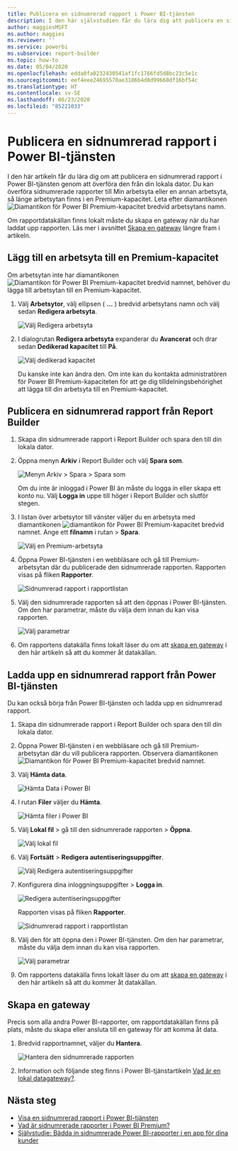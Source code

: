 ```yaml
---
title: Publicera en sidnumrerad rapport i Power BI-tjänsten
description: I den här självstudien får du lära dig att publicera en sidnumrerad rapport i Power BI-tjänsten genom att överföra den från din lokala dator.
author: maggiesMSFT
ms.author: maggies
ms.reviewer: ''
ms.service: powerbi
ms.subservice: report-builder
ms.topic: how-to
ms.date: 05/04/2020
ms.openlocfilehash: edda0fa0232430541af1fc1766fd5d8bc23c5e1c
ms.sourcegitcommit: eef4eee24695570ae3186b4d8d99660df16bf54c
ms.translationtype: HT
ms.contentlocale: sv-SE
ms.lasthandoff: 06/23/2020
ms.locfileid: "85221033"
---
```

# <a name="publish-a-paginated-report-to-the-power-bi-service"></a>Publicera en sidnumrerad rapport i Power BI-tjänsten

I den här artikeln får du lära dig om att publicera en sidnumrerad rapport i Power BI-tjänsten genom att överföra den från din lokala dator. Du kan överföra sidnumrerade rapporter till Min arbetsyta eller en annan arbetsyta, så länge arbetsytan finns i en Premium-kapacitet. Leta efter diamantikonen ![Diamantikon för Power BI Premium-kapacitet](media/paginated-reports-save-to-power-bi-service/premium-diamond.png) bredvid arbetsytans namn. 

Om rapportdatakällan finns lokalt måste du skapa en gateway när du har laddat upp rapporten. Läs mer i avsnittet [Skapa en gateway](#create-a-gateway) längre fram i artikeln.

## <a name="add-a-workspace-to-a-premium-capacity"></a>Lägg till en arbetsyta till en Premium-kapacitet

Om arbetsytan inte har diamantikonen ![Diamantikon för Power BI Premium-kapacitet](media/paginated-reports-save-to-power-bi-service/premium-diamond.png) bredvid namnet, behöver du lägga till arbetsytan till en Premium-kapacitet. 

1. Välj **Arbetsytor**, välj ellipsen ( **...** ) bredvid arbetsytans namn och välj sedan **Redigera arbetsyta**.

    ![Välj Redigera arbetsyta](media/paginated-reports-save-to-power-bi-service/power-bi-paginated-edit-workspace.png)

1. I dialogrutan **Redigera arbetsyta** expanderar du **Avancerat** och drar sedan **Dedikerad kapacitet** till **På**.

    ![Välj dedikerad kapacitet](media/paginated-reports-save-to-power-bi-service/power-bi-paginated-edit-workspace-dialog.png)

   Du kanske inte kan ändra den. Om inte kan du kontakta administratören för Power BI Premium-kapaciteten för att ge dig tilldelningsbehörighet att lägga till din arbetsyta till en Premium-kapacitet.

## <a name="from-report-builder-publish-a-paginated-report"></a>Publicera en sidnumrerad rapport från Report Builder

1. Skapa din sidnumrerade rapport i Report Builder och spara den till din lokala dator.

1. Öppna menyn **Arkiv** i Report Builder och välj **Spara som**.

    ![Menyn Arkiv > Spara > Spara som](media/paginated-reports-save-to-power-bi-service/power-bi-paginated-save-as.png)

    Om du inte är inloggad i Power BI än måste du logga in eller skapa ett konto nu. Välj **Logga in** uppe till höger i Report Builder och slutför stegen.

2. I listan över arbetsytor till vänster väljer du en arbetsyta med diamantikonen ![diamantikon för Power BI Premium-kapacitet](media/paginated-reports-save-to-power-bi-service/premium-diamond.png) bredvid namnet. Ange ett **filnamn** i rutan > **Spara**. 

    ![Välj en Premium-arbetsyta](media/paginated-reports-save-to-power-bi-service/power-bi-paginated-select-workspace.png)

4. Öppna Power BI-tjänsten i en webbläsare och gå till Premium-arbetsytan där du publicerade den sidnumrerade rapporten. Rapporten visas på fliken **Rapporter**.

    ![Sidnumrerad rapport i rapportlistan](media/paginated-reports-save-to-power-bi-service/power-bi-paginated-wwi-report.png)

5. Välj den sidnumrerade rapporten så att den öppnas i Power BI-tjänsten. Om den har parametrar, måste du välja dem innan du kan visa rapporten.

    ![Välj parametrar](media/paginated-reports-save-to-power-bi-service/power-bi-paginated-select-parameters.png)

6. Om rapportens datakälla finns lokalt läser du om att [skapa en gateway](#create-a-gateway) i den här artikeln så att du kommer åt datakällan.

## <a name="from-the-power-bi-service-upload-a-paginated-report"></a>Ladda upp en sidnumrerad rapport från Power BI-tjänsten

Du kan också börja från Power BI-tjänsten och ladda upp en sidnumrerad rapport.

1. Skapa din sidnumrerade rapport i Report Builder och spara den till din lokala dator.

1. Öppna Power BI-tjänsten i en webbläsare och gå till Premium-arbetsytan där du vill publicera rapporten. Observera diamantikonen ![Diamantikon för Power BI Premium-kapacitet](media/paginated-reports-save-to-power-bi-service/premium-diamond.png) bredvid namnet. 

1. Välj **Hämta data**.

    ![Hämta Data i Power BI](media/paginated-reports-save-to-power-bi-service/power-bi-paginated-get-data.png)

1. I rutan **Filer** väljer du **Hämta**.

    ![Hämta filer i Power BI](media/paginated-reports-save-to-power-bi-service/power-bi-paginated-files-get.png)

1. Välj **Lokal fil** > gå till den sidnumrerade rapporten > **Öppna**.

    ![Välj lokal fil](media/paginated-reports-save-to-power-bi-service/power-bi-paginated-local-file.png)

1. Välj **Fortsätt** > **Redigera autentiseringsuppgifter**.

    ![Välj Redigera autentiseringsuppgifter](media/paginated-reports-save-to-power-bi-service/power-bi-paginated-select-edit-credentials.png)

1. Konfigurera dina inloggningsuppgifter > **Logga in**.

    ![Redigera autentiseringsuppgifter](media/paginated-reports-save-to-power-bi-service/power-bi-paginated-credentials.png)

   Rapporten visas på fliken **Rapporter**.

    ![Sidnumrerad rapport i rapportlistan](media/paginated-reports-save-to-power-bi-service/power-bi-paginated-wwi-report.png)

1. Välj den för att öppna den i Power BI-tjänsten. Om den har parametrar, måste du välja dem innan du kan visa rapporten.
 
    ![Välj parametrar](media/paginated-reports-save-to-power-bi-service/power-bi-paginated-select-parameters.png)

6. Om rapportens datakälla finns lokalt läser du om att [skapa en gateway](#create-a-gateway) i den här artikeln så att du kommer åt datakällan.

## <a name="create-a-gateway"></a>Skapa en gateway

Precis som alla andra Power BI-rapporter, om rapportdatakällan finns på plats, måste du skapa eller ansluta till en gateway för att komma åt data.

1. Bredvid rapportnamnet, väljer du **Hantera**.

   ![Hantera den sidnumrerade rapporten](media/paginated-reports-save-to-power-bi-service/power-bi-paginated-manage.png)

1. Information och följande steg finns i Power BI-tjänstartikeln [Vad är en lokal datagateway?](../connect-data/service-gateway-onprem.md).



## <a name="next-steps"></a>Nästa steg

- [Visa en sidnumrerad rapport i Power BI-tjänsten](../consumer/paginated-reports-view-power-bi-service.md)
- [Vad är sidnumrerade rapporter i Power BI Premium?](paginated-reports-report-builder-power-bi.md)
- [Självstudie: Bädda in sidnumrerade Power BI-rapporter i en app för dina kunder](../developer/embedded/embed-paginated-reports-customers.md)
